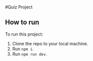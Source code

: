 #Quiz Project

## How to run

To run this project:

1. Clone the repo to your local machine.
2. Run `npm i`.
3. Run `npm run dev`.
